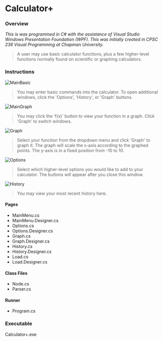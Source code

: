 # Calculator+

### Overview
*This is was programmed in C# with the assistance of Visual Studio Windows Presentation Foundation (WPF). This was initially created in CPSC 236 Visual Programming at Chapman University.*
>A user may use basic calculator functions, plus a few higher-level functions normally found on scientific or graphing calculators.

### Instructions
![MainBasic](https://i.imgur.com/0aeyWZi.png)
>You may enter basic commands into the calculator.  To open additional windows, click the 'Options', 'History', or 'Graph' buttons.

![MainGraph](https://imgur.com/ISGGOUj.png)
>You may click the 'f(x)' button to view your function in a graph.  Click 'Graph' to switch windows.

![Graph](https://imgur.com/HWxlxFv.png)
>Select your function from the dropdown menu and click 'Graph' to graph it.  The graph will scale the x-axis according to the graphed points.  The y-axis is in a fixed position from -10 to 10.

![Options](https://imgur.com/OIBWbzt.png)
>Select which higher-level options you would like to add to your calculator.  The buttons will appear after you close this window.

![History](https://imgur.com/BXHuua0.png)
>You may view your most recent history here.

#### Pages
* MainMenu.cs
* MainMenu.Designer.cs
* Options.cs
* Options.Designer.cs
* Graph.cs
* Graph.Designer.cs
* History.cs
* History.Designer.cs
* Load.cs
* Load.Designer.cs

#### Class Files
* Node.cs
* Parser.cs

#### Runner
* Program.cs

### Executable
Calculator+.exe
